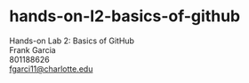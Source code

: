# hands-on-l2-basics-of-github
Hands-on Lab 2: Basics of GitHub \
Frank Garcia \
801188626 \
fgarci11@charlotte.edu
